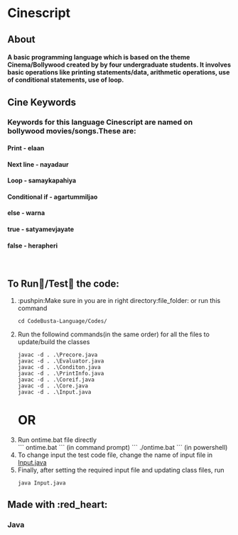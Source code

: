# Cinescript
## About
#### A basic programming language which is based on the theme Cinema/Bollywood created by by four undergraduate students. It involves basic operations like printing statements/data, arithmetic operations, use of conditional statements, use of loop.
## Cine Keywords
### Keywords for this language Cinescript are named on bollywood movies/songs.These are:
#### Print - elaan
#### Next line - nayadaur
#### Loop - samaykapahiya
#### Conditional if - agartummiljao
#### else - warna
#### true - satyamevjayate
#### false - herapheri


<br> 

## To Run:running:/Test:memo: the code:

<ol>
  <li>:pushpin:Make sure in you are in right directory:file_folder: or run this command  </li>
  
  ```
  cd CodeBusta-Language/Codes/
  ```
  
 <li> Run the followind commands(in the same order) for all the files to update/build the classes</li>
  
  ```
  javac -d . .\Precore.java
  javac -d . .\Evaluator.java
  javac -d . .\Conditon.java
  javac -d . .\PrintInfo.java
  javac -d . .\Coreif.java
  javac -d . .\Core.java
  javac -d . .\Input.java  
  ```
  # OR
  <li> Run ontime.bat file directly</li>
  ```
  ontime.bat
  ```
  (in command prompt)
  ```
  ./ontime.bat
  ```
  (in powershell)
  

  <li> To change input the test code file, change the name of input file in <a href=https://github.com/Ozric-Ode/CodeBusta-Language/blob/master/Codes/Input.java>Input.java</a> </li>
  <li>Finally, after setting the required input file and updating class files, run </li>
  
  ```
  java Input.java
  ```

</ol>



## Made with :red_heart:
### Java



